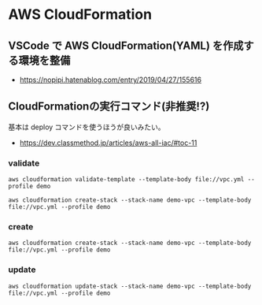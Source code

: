 # AWS CloudFormation


## VSCode で AWS CloudFormation(YAML) を作成する環境を整備

- https://nopipi.hatenablog.com/entry/2019/04/27/155616


## CloudFormationの実行コマンド(非推奨!?)

基本は deploy コマンドを使うほうが良いみたい。

- https://dev.classmethod.jp/articles/aws-all-iac/#toc-11


### validate

```
aws cloudformation validate-template --template-body file://vpc.yml --profile demo
```

```
aws cloudformation create-stack --stack-name demo-vpc --template-body file://vpc.yml --profile demo
```

### create

```
aws cloudformation create-stack --stack-name demo-vpc --template-body file://vpc.yml --profile demo
```

### update

```
aws cloudformation update-stack --stack-name demo-vpc --template-body file://vpc.yml --profile demo
```

